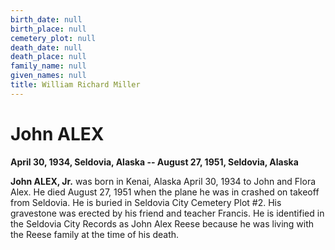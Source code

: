 ```yaml
---
birth_date: null
birth_place: null
cemetery_plot: null
death_date: null
death_place: null
family_name: null
given_names: null
title: William Richard Miller
---
```


# John ALEX

**April 30, 1934, Seldovia, Alaska -- August 27, 1951, Seldovia,
Alaska**

**John ALEX, Jr.** was born in Kenai, Alaska April 30,
1934 to John and Flora Alex. He died August 27, 1951 when the plane he
was in crashed on takeoff from Seldovia. He is buried in Seldovia City
Cemetery Plot \#2. His gravestone was erected by his friend and teacher
Francis. He is identified in the Seldovia City Records as John Alex
Reese because he was living with the Reese family at the time of his
death.
